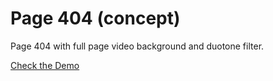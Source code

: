 # Page 404 (concept)

Page 404 with full page video background and duotone filter.

[Check the Demo](http://aboutn.com/gh/404-concept)
